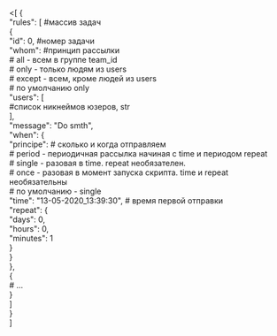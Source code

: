 <[
	{  
		"rules": [  #массив задач  
			{  
				"id": 0,  #номер задачи  
				"whom": #принцип рассылки  
						# all - всем в группе team_id  
						# only - только людям из users  
						# except - всем, кроме людей из users  
						# по умолчанию only  
				"users": [  
					#список никнеймов юзеров, str  
				],  
				"message": "Do smth",  
				"when": {  
					"principe": 	# сколько и когда отправляем  
									# period - периодичная рассылка начиная с time и периодом repeat  
									# single - разовая в time. repeat необязателен.   
									# once - разовая в момент запуска скрипта. time и repeat необязательны  
									# по умолчанию - single  
					"time": "13-05-2020_13:39:30", # время первой отправки  
					"repeat": {  
						"days": 0,  
						"hours": 0,  
						"minutes": 1  
					}  
				}  
			},  
			{  
				# ...  
			}  
		]  
	}  
] 
>
